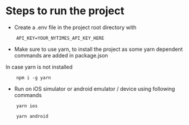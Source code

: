 # Steps to run the project

- Create a .env file in the project root directory with

```
    API_KEY=YOUR_NYTIMES_API_KEY_HERE
```

- Make sure to use yarn, to install the project as some yarn dependent commands are added in package.json

In case yarn is not installed

```
    npm i -g yarn
```

- Run on iOS simulator or android emulator / device using following commands

```
    yarn ios
```

```
    yarn android
```
